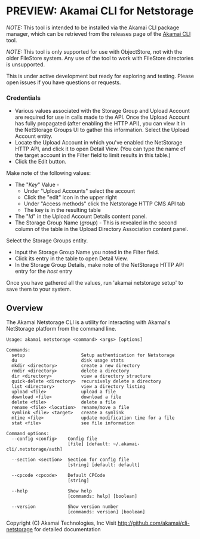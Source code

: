 # PREVIEW: Akamai CLI for Netstorage

*NOTE:* This tool is intended to be installed via the Akamai CLI package manager, which can be retrieved from the releases page of the [Akamai CLI](https://github.com/akamai/cli) tool.

*NOTE:* This tool is only supported for use with ObjectStore, not with the older FileStore system.  Any use of the tool to work with FileStore directories is unsupported.

This is under active development but ready for exploring and testing.  Please open issues if you have questions or requests.

### Credentials
* Various values associated with the Storage Group and Upload Account are required for use in calls made to the API. Once the Upload Account has fully propagated (after enabling the HTTP API), you can view it in the NetStorage Groups UI to gather this information. Select the Upload Account entity.
* Locate the Upload Account in which you've enabled the NetStorage HTTP API, and click it to open Detail View. (You can type the name of the target account in the Filter field to limit results in this table.)
* Click the Edit button.

Make note of the following values:
* The "*Key*" Value - 
  * Under "Upload Accounts" select the account
  * Click the "edit" icon in the upper right
  * Under "Access methods" click the Netstorage HTTP CMS API tab
  * The key is in the resulting table
* The "*Id*" in the Upload Account Details content panel.  
* The Storage Group Name (*group*) - This is revealed in the second column of the table in the Upload Directory Association content panel.

Select the Storage Groups entity.
* Input the Storage Group Name you noted in the Filter field.
* Click its entry in the table to open Detail View.
* In the Storage Group Details, make note of the NetStorage HTTP API entry for the *host* entry

Once you have gathered all the values, run 'akamai netstorage setup' to save them to your system.

## Overview
The Akamai Netstorage CLI is a utility for interacting with Akamai's NetStorage platform from the command line.  

```
Usage: akamai netstorage <command> <args> [options]

Commands:
  setup                     Setup authentication for Netstorage
  du                        disk usage stats
  mkdir <directory>         create a new directory
  rmdir <directory>         delete a directory
  dir <directory>           view a directory structure
  quick-delete <directory>  recursively delete a directory
  list <directory>          view a directory listing
  upload <file>             upload a file
  download <file>           download a file
  delete <file>             delete a file
  rename <file> <location>  rename/move a file
  symlink <file> <target>   create a symlink
  mtime <file>              update modification time for a file
  stat <file>               see file information

Command options:
  --config <config>    Config file
                       [file] [default: ~/.akamai-cli/.netstorage/auth]

  --section <section>  Section for config file
                       [string] [default: default]

  --cpcode <cpcode>    Default CPCode
                       [string]

  --help               Show help
                       [commands: help] [boolean]

  --version            Show version number
                       [commands: version] [boolean]
```
Copyright (C) Akamai Technologies, Inc
Visit http://github.com/akamai/cli-netstorage for detailed documentation

